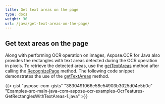 ```yaml
---
title: Get text areas on the page
type: docs
weight: 30
url: /java/get-text-areas-on-the-page/
---
```


## **Get text areas on the page**
Along with performing OCR operation on images, Aspose.OCR for Java also provides the rectangles with text areas detected during the OCR operation in pixels. To retrieve the detected areas, use the [getTextAreas](https://apireference.aspose.com/ocr/java/com.aspose.ocr/AsposeOCR#getTextAreas--) method after calling the [RecognizePage](https://apireference.aspose.com/ocr/java/com.aspose.ocr/AsposeOCR#RecognizePage-java.lang.String-) method. The following code snippet demonstrates the use of the [getTextAreas](https://apireference.aspose.com/ocr/java/com.aspose.ocr/AsposeOCR#getTextAreas--) method.

{{< gist "aspose-com-gists" "3830491066e58e54903b3025d04e5b0c" "Examples-src-main-java-com-aspose-ocr-examples-OcrFeatures-GetRectanglesWithTextAreas-1.java" >}}
